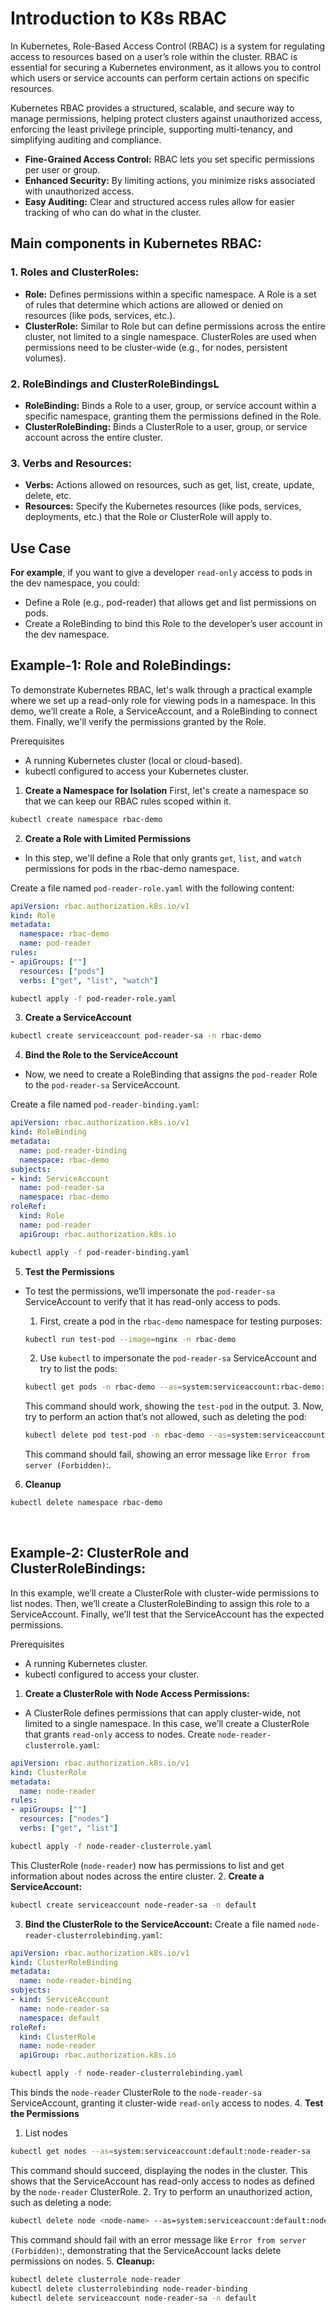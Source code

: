 # Introduction to K8s RBAC

In Kubernetes, Role-Based Access Control (RBAC) is a system for regulating access to resources based on a user’s role within the cluster. RBAC is essential for securing a Kubernetes environment, as it allows you to control which users or service accounts can perform certain actions on specific resources.

Kubernetes RBAC provides a structured, scalable, and secure way to manage permissions, helping protect clusters against unauthorized access, enforcing the least privilege principle, supporting multi-tenancy, and simplifying auditing and compliance.

- **Fine-Grained Access Control:** RBAC lets you set specific permissions per user or group.
- **Enhanced Security:** By limiting actions, you minimize risks associated with unauthorized access.
- **Easy Auditing:** Clear and structured access rules allow for easier tracking of who can do what in the cluster.

## Main components in Kubernetes RBAC:

### 1. Roles and ClusterRoles:

- **Role:** Defines permissions within a specific namespace. A Role is a set of rules that determine which actions are allowed or denied on resources (like pods, services, etc.).
- **ClusterRole:** Similar to Role but can define permissions across the entire cluster, not limited to a single namespace. ClusterRoles are used when permissions need to be cluster-wide (e.g., for nodes, persistent volumes).


### 2. RoleBindings and ClusterRoleBindingsL

- **RoleBinding:** Binds a Role to a user, group, or service account within a specific namespace, granting them the permissions defined in the Role.
- **ClusterRoleBinding:** Binds a ClusterRole to a user, group, or service account across the entire cluster.

### 3. Verbs and Resources:

- **Verbs:** Actions allowed on resources, such as get, list, create, update, delete, etc.
- **Resources:** Specify the Kubernetes resources (like pods, services, deployments, etc.) that the Role or ClusterRole will apply to.

## Use Case

**For example**, if you want to give a developer ```read-only``` access to pods in the dev namespace, you could:

- Define a Role (e.g., pod-reader) that allows get and list permissions on pods.
- Create a RoleBinding to bind this Role to the developer’s user account in the dev namespace.

## Example-1: Role and RoleBindings:

To demonstrate Kubernetes RBAC, let's walk through a practical example where we set up a read-only role for viewing pods in a namespace. In this demo, we’ll create a Role, a ServiceAccount, and a RoleBinding to connect them. Finally, we'll verify the permissions granted by the Role.

Prerequisites
- A running Kubernetes cluster (local or cloud-based).
- kubectl configured to access your Kubernetes cluster.

1. **Create a Namespace for Isolation**
First, let's create a namespace so that we can keep our RBAC rules scoped within it.
```bash
kubectl create namespace rbac-demo
```
2. **Create a Role with Limited Permissions**
- In this step, we'll define a Role that only grants ```get```, ```list```, and ```watch``` permissions for pods in the rbac-demo namespace.

Create a file named ```pod-reader-role.yaml``` with the following content:
```yaml
apiVersion: rbac.authorization.k8s.io/v1
kind: Role
metadata:
  namespace: rbac-demo
  name: pod-reader
rules:
- apiGroups: [""]
  resources: ["pods"]
  verbs: ["get", "list", "watch"]
```
```bash
kubectl apply -f pod-reader-role.yaml
```
3. **Create a ServiceAccount**
```bash
kubectl create serviceaccount pod-reader-sa -n rbac-demo
```
4. **Bind the Role to the ServiceAccount**
- Now, we need to create a RoleBinding that assigns the ```pod-reader``` Role to the ```pod-reader-sa``` ServiceAccount.

Create a file named ```pod-reader-binding.yaml```:
```yaml
apiVersion: rbac.authorization.k8s.io/v1
kind: RoleBinding
metadata:
  name: pod-reader-binding
  namespace: rbac-demo
subjects:
- kind: ServiceAccount
  name: pod-reader-sa
  namespace: rbac-demo
roleRef:
  kind: Role
  name: pod-reader
  apiGroup: rbac.authorization.k8s.io
```
```bash
kubectl apply -f pod-reader-binding.yaml
```
5. **Test the Permissions**
- To test the permissions, we’ll impersonate the ```pod-reader-sa``` ServiceAccount to verify that it has read-only access to pods.

  1. First, create a pod in the ```rbac-demo``` namespace for testing purposes:
  ```bash
  kubectl run test-pod --image=nginx -n rbac-demo
  ```
  2. Use ```kubectl``` to impersonate the ```pod-reader-sa``` ServiceAccount and try to list the pods:
  ```bash
  kubectl get pods -n rbac-demo --as=system:serviceaccount:rbac-demo:pod-reader-sa
  ```
  This command should work, showing the ```test-pod``` in the output.
  3. Now, try to perform an action that’s not allowed, such as deleting the pod:
  ```bash
  kubectl delete pod test-pod -n rbac-demo --as=system:serviceaccount:rbac-demo:pod-reader-sa
  ```
  This command should fail, showing an error message like ```Error from server (Forbidden)```:.
6. **Cleanup**
```bash
kubectl delete namespace rbac-demo
```
<br>

## Example-2: ClusterRole and ClusterRoleBindings:

In this example, we’ll create a ClusterRole with cluster-wide permissions to list nodes. Then, we’ll create a ClusterRoleBinding to assign this role to a ServiceAccount. Finally, we’ll test that the ServiceAccount has the expected permissions.

Prerequisites
- A running Kubernetes cluster.
- kubectl configured to access your cluster.

1. **Create a ClusterRole with Node Access Permissions:**
- A ClusterRole defines permissions that can apply cluster-wide, not limited to a single namespace. In this case, we’ll create a ClusterRole that grants ```read-only``` access to nodes.
Create ```node-reader-clusterrole.yaml```:
```yaml
apiVersion: rbac.authorization.k8s.io/v1
kind: ClusterRole
metadata:
  name: node-reader
rules:
- apiGroups: [""]
  resources: ["nodes"]
  verbs: ["get", "list"]
```
```bash
kubectl apply -f node-reader-clusterrole.yaml
```
This ClusterRole (```node-reader```) now has permissions to list and get information about nodes across the entire cluster.
2. **Create a ServiceAccount:**
```bash
kubectl create serviceaccount node-reader-sa -n default
```
3. **Bind the ClusterRole to the ServiceAccount:**
Create a file named ```node-reader-clusterrolebinding.yaml```:
```yaml
apiVersion: rbac.authorization.k8s.io/v1
kind: ClusterRoleBinding
metadata:
  name: node-reader-binding
subjects:
- kind: ServiceAccount
  name: node-reader-sa
  namespace: default
roleRef:
  kind: ClusterRole
  name: node-reader
  apiGroup: rbac.authorization.k8s.io
```
```bash
kubectl apply -f node-reader-clusterrolebinding.yaml
```
This binds the ```node-reader``` ClusterRole to the ```node-reader-sa``` ServiceAccount, granting it cluster-wide ```read-only``` access to nodes.
4. **Test the Permissions**
  1. List nodes
  ```bash
  kubectl get nodes --as=system:serviceaccount:default:node-reader-sa
  ```
  This command should succeed, displaying the nodes in the cluster. This shows that the ServiceAccount has read-only access to nodes as defined by the ```node-reader``` ClusterRole.
  2. Try to perform an unauthorized action, such as deleting a node:
  ```bash
  kubectl delete node <node-name> --as=system:serviceaccount:default:node-reader-sa
  ```
  This command should fail with an error message like ```Error from server (Forbidden)```:, demonstrating that the ServiceAccount lacks delete permissions on nodes.
5. **Cleanup:**
```bash
kubectl delete clusterrole node-reader
kubectl delete clusterrolebinding node-reader-binding
kubectl delete serviceaccount node-reader-sa -n default
```

